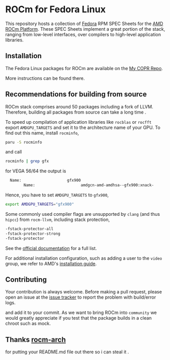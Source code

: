 # ROCm for Fedora Linux
This repository hosts a collection of [Fedora](https://www.getfedora.org/)
RPM SPEC Sheets for the
[AMD ROCm Platform](https://www.amd.com/en/graphics/servers-solutions-rocm).
These SPEC Sheets implement a great portion of the stack, ranging from low-level
interfaces, over compilers to high-level application libraries.

## Installation
The Fedora Linux packages for ROCm are available on the
[My COPR Repo](https://copr.fedorainfracloud.org/coprs/cosmicfusion/ROCm-GFX8P).

More instructions can be found there.

## Recommendations for building from source

ROCm stack comprises around 50 packages including a fork of LLVM.
Therefore, building all packages from source can take a long time .

To speed up compilation of application libraries like `rocblas` or `rocfft` export `AMDGPU_TARGETS`
and set it to the architecture name of your GPU. To find out this name, install `rocminfo`,
```bash
paru -S rocminfo
```
and call
```bash
rocminfo | grep gfx
```
for VEGA 56/64 the output is
```bash
  Name:                    gfx900
        Name:                    amdgcn-amd-amdhsa--gfx900:xnack-
```
Hence, you have to set `AMDGPU_TARGETS` to `gfx900`,
```bash
export AMDGPU_TARGETS="gfx900"
```

Some commonly used compiler flags are unsupported by `clang` (and thus `hipcc`) from `rocm-llvm`,
including stack protection,
```bash
-fstack-protector-all
-fstack-protector-strong
-fstack-protector
```
See the [official documentation](https://docs.amd.com/bundle/ROCm-Compiler-Reference-Guide-v5.2/page/Appendix_A.html) for a full list.

For additional installation configuration, such as adding a user to the `video`
group, we refer to AMD's
[installation guide](https://docs.amd.com/bundle/ROCm-Installation-Guide-v5.2/page/Prerequisite_Actions.html).


## Contributing
Your contribution is always welcome. Before making a pull request, please open
an issue at the [issue tracker](https://github.com/CosmicFusion/ROCm-COPR/issues)
to report the problem with build/error logs.

and add it to your commit.
As we want to bring ROCm into `community` we would greatly appreciate if you test that the package builds in a clean chroot such as mock.

## Thanks [rocm-arch](https://github.com/rocm-arch/rocm-arch)
for putting your README.md file out there so i can steal it .
